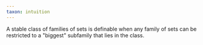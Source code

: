 ```yaml
---
taxon: intuition
---
```


A stable class of families of sets is definable when any family of sets can be restricted to a "biggest" subfamily that lies in the class.
